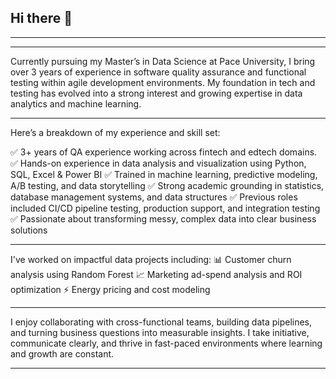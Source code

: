 ## Hi there 👋
--------------------------------------------------------------------------------------------------------------------------------------------
<!--
**sajansshergill/sajansshergill** is a ✨ _special_ ✨ repository because its `README.md` (this file) appears on your GitHub profile.

Here are some ideas to get you started:

- 🔭 I’m currently working on ...
- 🌱 I’m currently learning ...
- 👯 I’m looking to collaborate on ...
- 🤔 I’m looking for help with ...
- 💬 Ask me about ...
- 📫 How to reach me: ...
- 😄 Pronouns: ...
- ⚡ Fun fact: ...
-->
--------------------------------------------------------------------------------------------------------------------------------------------
Currently pursuing my Master’s in Data Science at Pace University, I bring over 3 years of experience in software quality assurance and functional testing within agile development environments. My foundation in tech and testing has evolved into a strong interest and growing expertise in data analytics and machine learning.

--------------------------------------------------------------------------------------------------------------------------------------------
Here’s a breakdown of my experience and skill set:

✅ 3+ years of QA experience working across fintech and edtech domains.
✅ Hands-on experience in data analysis and visualization using Python, SQL, Excel & Power BI
✅ Trained in machine learning, predictive modeling, A/B testing, and data storytelling
✅ Strong academic grounding in statistics, database management systems, and data structures
✅ Previous roles included CI/CD pipeline testing, production support, and integration testing
✅ Passionate about transforming messy, complex data into clear business solutions

---------------------------------------------------------------------------------------------------------------------------------------------
I've worked on impactful data projects including:
📊 Customer churn analysis using Random Forest
📈 Marketing ad-spend analysis and ROI optimization
⚡ Energy pricing and cost modeling

---------------------------------------------------------------------------------------------------------------------------------------------

I enjoy collaborating with cross-functional teams, building data pipelines, and turning business questions into measurable insights. I take initiative, communicate clearly, and thrive in fast-paced environments where learning and growth are constant.

-------------------------------------------------------------------------------------------------------------------------------------------------
